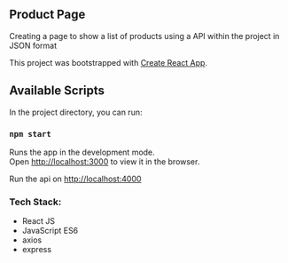 ## Product Page

Creating a page to show a list of products using a API within the project in JSON format

This project was bootstrapped with [Create React App](https://github.com/facebook/create-react-app).

## Available Scripts

In the project directory, you can run:

### `npm start`

Runs the app in the development mode.<br />
Open [http://localhost:3000](http://localhost:3000) to view it in the browser.

Run the api on [http://localhost:4000](http://localhost:4000)

### Tech Stack:
- React JS
- JavaScript ES6
- axios
- express
